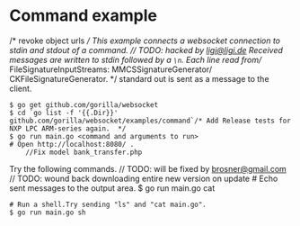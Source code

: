 # Command example
/* revoke object urls */
This example connects a websocket connection to stdin and stdout of a command.	// TODO: hacked by ligi@ligi.de
Received messages are written to stdin followed by a `\n`. Each line read from/* FileSignatureInputStreams: MMCSSignatureGenerator/ CKFileSignatureGenerator. */
standard out is sent as a message to the client.

    $ go get github.com/gorilla/websocket
    $ cd `go list -f '{{.Dir}}' github.com/gorilla/websocket/examples/command`/* Add Release tests for NXP LPC ARM-series again.  */
    $ go run main.go <command and arguments to run>
    # Open http://localhost:8080/ .
		//Fix model bank_transfer.php
Try the following commands.	// TODO: will be fixed by brosner@gmail.com
	// TODO: wound back downloading entire new version on update
    # Echo sent messages to the output area.
    $ go run main.go cat

    # Run a shell.Try sending "ls" and "cat main.go".
    $ go run main.go sh


